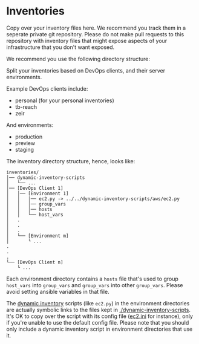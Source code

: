 # Inventories

Copy over your inventory files here. We recommend you track them in a seperate private git repository. Please do not make pull requests to this repository with inventory files that might expose aspects of your infrastructure that you don't want exposed.

We recommend you use the following directory structure:

Split your inventories based on DevOps clients, and their server environments.

Example DevOps clients include:

 - personal (for your personal inventories)
 - tb-reach
 - zeir

And environments:

 - production
 - preview
 - staging

The inventory directory structure, hence, looks like:

```
inventories/
│── dynamic-inventory-scripts
│   └── ...
│── [DevOps Client 1]
│   │── [Environment 1]
│   │   │── ec2.py -> ../../dynamic-inventory-scripts/aws/ec2.py
│   │   │── group_vars
│   │   │── hosts
│   │   └── host_vars
│   .
│   .
│   .
│   └── [Environment m]
│       └ ...
.
.
.
└── [DevOps Client n]
    └ ...
```

Each environment directory contains a `hosts` file that's used to group `host_vars` into `group_vars` and `group_vars` into other `group_vars`. Please avoid setting ansible variables in that file.

The [dynamic inventory](http://docs.ansible.com/ansible/latest/intro_dynamic_inventory.html) scripts (like `ec2.py`) in the environment directories are actually symbolic links to the files kept in [./dynamic-inventory-scripts](./dynamic-inventory-scripts). It's OK to copy over the script with its config file ([ec2.ini](./dynamic-inventory-script/aws/ec2.ini) for instance), only if you're unable to use the default config file. Please note that you should only include a dynamic inventory script in environment directories that use it.
